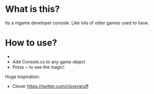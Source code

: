 # What is this?
Its a ingame developer console. Like lots of older games used to have.

# How to use?
* 
* Add Console.cs to any game object
* Press ~ to see the magic!

Huge inspiration:
* Clover https://twitter.com/clovergruff